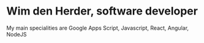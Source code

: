 # Wim den Herder, software developer

My main specialities are Google Apps Script, Javascript, React, Angular, NodeJS
